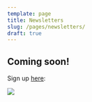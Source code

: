 ```yaml
---
template: page
title: Newsletters
slug: /pages/newsletters/
draft: true
---
```

## Coming soon!

Sign up [here](https://www.preethikasireddy.com/): 

![](/media/screen-shot-2019-03-21-at-7.41.32-am.png)
